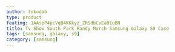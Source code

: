 ```yaml
---
author: tokodab
type: product
featimg: 1AAspP4pcVqB4KKkyz_ZRSdbCvEaD1uBN
title: Tv Show South Park Randy Marsh Samsung Galaxy S9 Case
tags: [samsung, galaxy, s9]
category: [samsung]
---
```

